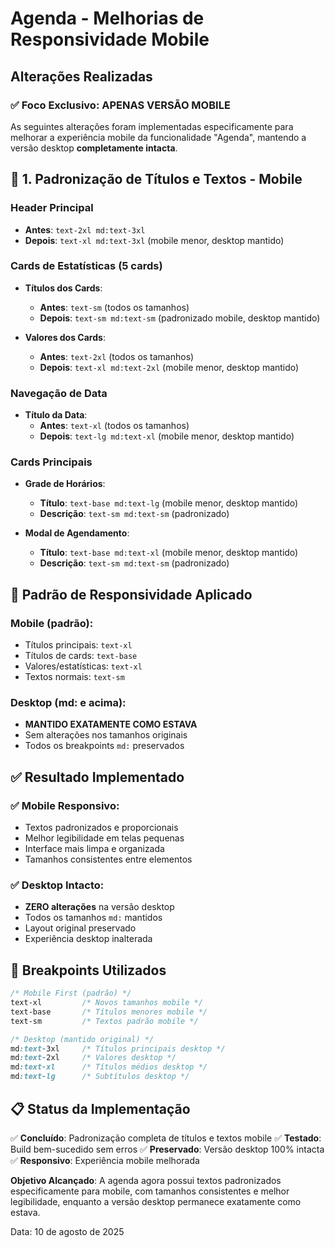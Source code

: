 # Agenda - Melhorias de Responsividade Mobile

## Alterações Realizadas

### ✅ **Foco Exclusivo: APENAS VERSÃO MOBILE**

As seguintes alterações foram implementadas especificamente para melhorar a experiência mobile da funcionalidade "Agenda", mantendo a versão desktop **completamente intacta**.

## 📱 **1. Padronização de Títulos e Textos - Mobile**

### **Header Principal**
- **Antes**: `text-2xl md:text-3xl` 
- **Depois**: `text-xl md:text-3xl` (mobile menor, desktop mantido)

### **Cards de Estatísticas (5 cards)**
- **Títulos dos Cards**: 
  - **Antes**: `text-sm` (todos os tamanhos)
  - **Depois**: `text-sm md:text-sm` (padronizado mobile, desktop mantido)
  
- **Valores dos Cards**:
  - **Antes**: `text-2xl` (todos os tamanhos)
  - **Depois**: `text-xl md:text-2xl` (mobile menor, desktop mantido)

### **Navegação de Data**
- **Título da Data**:
  - **Antes**: `text-xl` (todos os tamanhos)
  - **Depois**: `text-lg md:text-xl` (mobile menor, desktop mantido)

### **Cards Principais**
- **Grade de Horários**:
  - **Título**: `text-base md:text-lg` (mobile menor, desktop mantido)
  - **Descrição**: `text-sm md:text-sm` (padronizado)

- **Modal de Agendamento**:
  - **Título**: `text-base md:text-xl` (mobile menor, desktop mantido)
  - **Descrição**: `text-sm md:text-sm` (padronizado)

## 🎯 **Padrão de Responsividade Aplicado**

### **Mobile (padrão)**: 
- Títulos principais: `text-xl`
- Títulos de cards: `text-base`
- Valores/estatísticas: `text-xl`
- Textos normais: `text-sm`

### **Desktop (md: e acima)**: 
- **MANTIDO EXATAMENTE COMO ESTAVA**
- Sem alterações nos tamanhos originais
- Todos os breakpoints `md:` preservados

## ✅ **Resultado Implementado**

### **✅ Mobile Responsivo:**
- Textos padronizados e proporcionais
- Melhor legibilidade em telas pequenas
- Interface mais limpa e organizada
- Tamanhos consistentes entre elementos

### **✅ Desktop Intacto:**
- **ZERO alterações** na versão desktop
- Todos os tamanhos `md:` mantidos
- Layout original preservado
- Experiência desktop inalterada

## 🔧 **Breakpoints Utilizados**

```css
/* Mobile First (padrão) */
text-xl         /* Novos tamanhos mobile */
text-base       /* Títulos menores mobile */
text-sm         /* Textos padrão mobile */

/* Desktop (mantido original) */
md:text-3xl     /* Títulos principais desktop */
md:text-2xl     /* Valores desktop */
md:text-xl      /* Títulos médios desktop */
md:text-lg      /* Subtítulos desktop */
```

## 📋 **Status da Implementação**

✅ **Concluído**: Padronização completa de títulos e textos mobile
✅ **Testado**: Build bem-sucedido sem erros
✅ **Preservado**: Versão desktop 100% intacta
✅ **Responsivo**: Experiência mobile melhorada

**Objetivo Alcançado**: A agenda agora possui textos padronizados especificamente para mobile, com tamanhos consistentes e melhor legibilidade, enquanto a versão desktop permanece exatamente como estava.

Data: 10 de agosto de 2025
